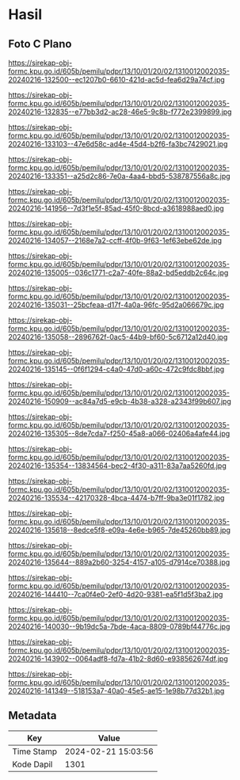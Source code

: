 # Hasil

## Foto C Plano

https://sirekap-obj-formc.kpu.go.id/605b/pemilu/pdpr/13/10/01/20/02/1310012002035-20240216-132500--ec1207b0-6610-421d-ac5d-fea6d29a74cf.jpg

https://sirekap-obj-formc.kpu.go.id/605b/pemilu/pdpr/13/10/01/20/02/1310012002035-20240216-132835--e77bb3d2-ac28-46e5-9c8b-f772e2399899.jpg

https://sirekap-obj-formc.kpu.go.id/605b/pemilu/pdpr/13/10/01/20/02/1310012002035-20240216-133103--47e6d58c-ad4e-45d4-b2f6-fa3bc7429021.jpg

https://sirekap-obj-formc.kpu.go.id/605b/pemilu/pdpr/13/10/01/20/02/1310012002035-20240216-133351--a25d2c86-7e0a-4aa4-bbd5-538787556a8c.jpg

https://sirekap-obj-formc.kpu.go.id/605b/pemilu/pdpr/13/10/01/20/02/1310012002035-20240216-141956--7d3f1e5f-85ad-45f0-8bcd-a3618988aed0.jpg

https://sirekap-obj-formc.kpu.go.id/605b/pemilu/pdpr/13/10/01/20/02/1310012002035-20240216-134057--2168e7a2-ccff-4f0b-9f63-1ef63ebe62de.jpg

https://sirekap-obj-formc.kpu.go.id/605b/pemilu/pdpr/13/10/01/20/02/1310012002035-20240216-135005--036c1771-c2a7-40fe-88a2-bd5eddb2c64c.jpg

https://sirekap-obj-formc.kpu.go.id/605b/pemilu/pdpr/13/10/01/20/02/1310012002035-20240216-135031--25bcfeaa-d17f-4a0a-96fc-95d2a066679c.jpg

https://sirekap-obj-formc.kpu.go.id/605b/pemilu/pdpr/13/10/01/20/02/1310012002035-20240216-135058--2896762f-0ac5-44b9-bf60-5c6712a12d40.jpg

https://sirekap-obj-formc.kpu.go.id/605b/pemilu/pdpr/13/10/01/20/02/1310012002035-20240216-135145--0f6f1294-c4a0-47d0-a60c-472c9fdc8bbf.jpg

https://sirekap-obj-formc.kpu.go.id/605b/pemilu/pdpr/13/10/01/20/02/1310012002035-20240216-150909--ac84a7d5-e9cb-4b38-a328-a2343f99b607.jpg

https://sirekap-obj-formc.kpu.go.id/605b/pemilu/pdpr/13/10/01/20/02/1310012002035-20240216-135305--8de7cda7-f250-45a8-a066-02406a4afe44.jpg

https://sirekap-obj-formc.kpu.go.id/605b/pemilu/pdpr/13/10/01/20/02/1310012002035-20240216-135354--13834564-bec2-4f30-a311-83a7aa5260fd.jpg

https://sirekap-obj-formc.kpu.go.id/605b/pemilu/pdpr/13/10/01/20/02/1310012002035-20240216-135534--42170328-4bca-4474-b7ff-9ba3e01f1782.jpg

https://sirekap-obj-formc.kpu.go.id/605b/pemilu/pdpr/13/10/01/20/02/1310012002035-20240216-135618--8edce5f8-e09a-4e6e-b965-7de45260bb89.jpg

https://sirekap-obj-formc.kpu.go.id/605b/pemilu/pdpr/13/10/01/20/02/1310012002035-20240216-135644--889a2b60-3254-4157-a105-d7914ce70388.jpg

https://sirekap-obj-formc.kpu.go.id/605b/pemilu/pdpr/13/10/01/20/02/1310012002035-20240216-144410--7ca0f4e0-2ef0-4d20-9381-ea5f1d5f3ba2.jpg

https://sirekap-obj-formc.kpu.go.id/605b/pemilu/pdpr/13/10/01/20/02/1310012002035-20240216-140030--9b19dc5a-7bde-4aca-8809-0789bf44776c.jpg

https://sirekap-obj-formc.kpu.go.id/605b/pemilu/pdpr/13/10/01/20/02/1310012002035-20240216-143902--0064adf8-fd7a-41b2-8d60-e938562674df.jpg

https://sirekap-obj-formc.kpu.go.id/605b/pemilu/pdpr/13/10/01/20/02/1310012002035-20240216-141349--518153a7-40a0-45e5-ae15-1e98b77d32b1.jpg


## Metadata

| Key        | Value               |
| ---------- | ------------------- |
| Time Stamp | 2024-02-21 15:03:56 |
| Kode Dapil | 1301                |



